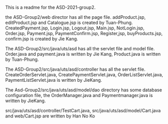 This is a readme for the ASD-2021-group2.

the ASD-Group2/web director has all the page file. addProduct.jsp, editProduct.jsp and Catalogue.jsp is created by Tuan-Phung. CreatedPayment.jsp, Login.jsp, Logout.jsp, Main.jsp, NotLogin.jsp, Order.jsp, Payment.jsp, PaymentConfirm.jsp, Register,jsp, buyProducts.jsp, confirm.jsp is created by Jie Kang.

The ASD-Group2/src/java/uts/asd has all the servlet file and model file. Order.java and payment.java is written by Jie Kang, Product.java is written by Tuan-Phung.

The ASD-Group2/src/java/uts/asd/controller has all the servlet file. CreateOrderServlet.java, CreatePaymentServlet.java, OrderListServlet.java, PaymentListServlet.java is written by JieKang. 

The Asd-Group2/src/java/uts/asd/model/dao directory has some database configuration file, the OrderManager.java and Paymentmanager.java is written by JieKang. 

src/java/uts/asd/controller/TestCart.java, src/java/uts/asd/model/Cart.java and web/Cart.jsp are written by Han No Ko
